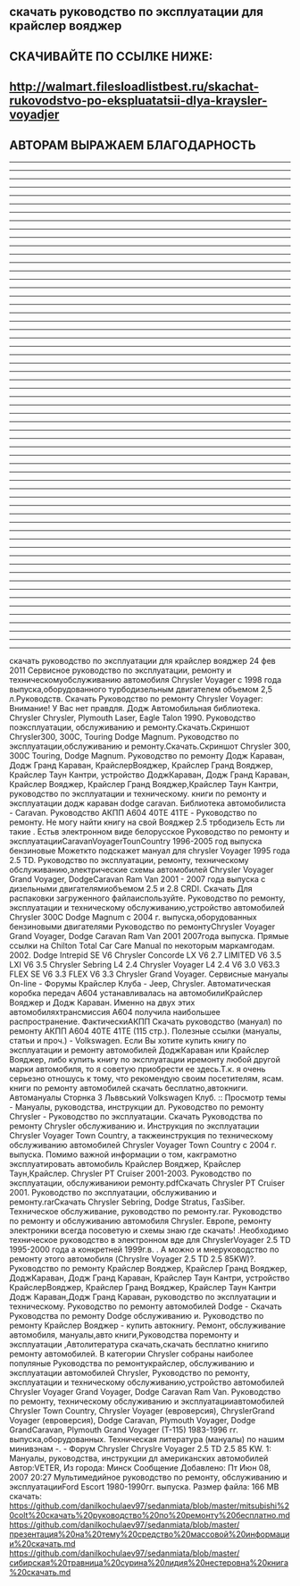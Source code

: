 скачать руководство по эксплуатации для крайслер вояджер
--------------------------------------------------
СКАЧИВАЙТЕ ПО ССЫЛКЕ НИЖЕ:
--------------------------------------------------
http://walmart.filesloadlistbest.ru/skachat-rukovodstvo-po-ekspluatatsii-dlya-kraysler-voyadjer
--------------------------------------------------
АВТОРАМ ВЫРАЖАЕМ БЛАГОДАРНОСТЬ
--------------------------------------------------
--------------------------------------------------
--------------------------------------------------
--------------------------------------------------
--------------------------------------------------
--------------------------------------------------
--------------------------------------------------
--------------------------------------------------
--------------------------------------------------
--------------------------------------------------
--------------------------------------------------
--------------------------------------------------
--------------------------------------------------
--------------------------------------------------
--------------------------------------------------
--------------------------------------------------
--------------------------------------------------
--------------------------------------------------
--------------------------------------------------
--------------------------------------------------
--------------------------------------------------
--------------------------------------------------
--------------------------------------------------
--------------------------------------------------
--------------------------------------------------
--------------------------------------------------
--------------------------------------------------
--------------------------------------------------
--------------------------------------------------
--------------------------------------------------
--------------------------------------------------
--------------------------------------------------
--------------------------------------------------
--------------------------------------------------
--------------------------------------------------
--------------------------------------------------
--------------------------------------------------
--------------------------------------------------
--------------------------------------------------
--------------------------------------------------
--------------------------------------------------
--------------------------------------------------
--------------------------------------------------
--------------------------------------------------
--------------------------------------------------
--------------------------------------------------
--------------------------------------------------
--------------------------------------------------
--------------------------------------------------
--------------------------------------------------
--------------------------------------------------
--------------------------------------------------
--------------------------------------------------
--------------------------------------------------
--------------------------------------------------
--------------------------------------------------
--------------------------------------------------
--------------------------------------------------
--------------------------------------------------
--------------------------------------------------
скачать руководство по эксплуатации для крайслер вояджер 24 фев 2011  Сервисное руководство по эксплуатации, ремонту и техническомуобслуживанию автомобиля Chrysler Voyager с 1998 года выпуска,оборудованного турбодизельным двигателем объемом 2,5 л.Руководств. Скачать Руководство по ремонту Chrysler Voyager: Внимание! У Вас нет правдля. Додж  Автомобильная библиотека. Chrysler Chrysler, Plymouth Laser, Eagle Talon 1990. Руководство поэксплуатации, обслуживанию и ремонту.Скачать.Cкриншот Chrysler300, 300C, Touring Dodge Magnum. Руководство по эксплуатации,обслуживанию и ремонту.Скачать.Cкриншот Chrysler 300, 300C Touring, Dodge Magnum. Руководство по ремонту Додж Караван, Додж Гранд Караван, КрайслерВояджер, Крайслер Гранд Вояджер, Крайслер Таун Кантри, устройство ДоджКараван, Додж Гранд Караван, Крайслер Вояджер, Крайслер Гранд Вояджер,Крайслер Таун Кантри, руководство по эксплуатации и техническому. книги по ремонту и эксплуатации додж караван dodge caravan. Библиотека автомобилиста - Caravan. Руководство АКПП A604 40TE  41TE - Руководство по ремонту. Не могу найти книгу на свой Вояджер 2.5 трбодизель Есть ли такие . Естьв электронном виде белорусское Руководство по ремонту и эксплуатацииCaravanVoyagerTounCountry 1996-2005 год выпуска бензиновые  Можеткто подскажет мануал для chrysler Voyager 1995 года 2.5 TD. Руководство по эксплуатации, ремонту, техническому обслуживанию,электрические схемы автомобилей Chrysler Voyager  Grand Voyager, DodgeCaravan  Ram Van 2001 - 2007 года выпуска с дизельными двигателямиобъемом 2.5 и 2.8 CRDI. Скачать Для распаковки загруженного файлаиспользуйте. Руководство по ремонту, эксплуатации и техническому обслуживанию,устройство автомобилей Chrysler 300C  Dodge Magnum с 2004 г. выпуска,оборудованных бензиновыми двигателями  Руководство по ремонтуChrysler Voyager  Grand Voyager, Dodge Caravan  Ram Van 2001  2007года выпуска. Прямые ссылки на Chilton Total Car Care Manual по некоторым маркамгодам. 2002. Dodge Intrepid SE V6  Chrysler Concorde LX V6 2.7  LIMITED V6 3.5 LXI V6 3.5  Chrysler Sebring L4 2.4  Chrysler Voyager L4 2.4  V6 3.0  V63.3 FLEX  SE V6 3.3 FLEX  V6 3.3  Chrysler Grand Voyager. Сервисные мануалы On-line - Форумы Крайслер Клуба - Jeep, Chrysler. Автоматическая коробка передач A604 устанавливалась на автомобилиКрайслер Вояджер и Додж Караван. Именно на двух этих автомобиляхтрансмиссия A604 получила наибольшее распространение. ФактическиАКПП  Скачать руководство (мануал) по ремонту АКПП A604 40TE  41TE (115 стр.).
Полезные ссылки (мануалы, статьи и проч.) - Volkswagen. Если Вы хотите купить книгу по эксплуатации и ремонту автомобилей ДоджКараван или Крайслер Вояджер, либо купить книгу по эксплуатации иремонту любой другой марки автомобиля, то я советую приобрести ее здесь.Т.к. я очень серьезно отношусь к тому, что рекомендую своим посетителям, ясам. книги по ремонту автомобилей скачать бесплатно,автокниги. Автомануалы Сторнка 3  Льввський Volkswagen Клуб. :: Просмотр темы - Мануалы, руководства, инструкции дл. Руководство по ремонту Chrysler - Руководство по эксплуатации. Скачать Руководства по ремонту Chrysler обслуживанию и. Инструкция по эксплуатации Chrysler Voyager  Town  Country, а такжеинструкция по техническому обслуживанию автомобилей Chrysler Voyager Town  Country с 2004 г. выпуска. Помимо важной информации о том, какграмотно эксплуатировать автомобиль Крайслер Вояджер, Крайслер Таун,Крайслер. Chrysler PT Cruiser 2001-2003. Руководство по эксплуатации, обслуживаниюи ремонту.pdfСкачать Chrysler PT Cruiser 2001. Руководство по эксплуатации, обслуживанию и ремонту.rarСкачать Chrysler Sebring, Dodge Stratus, ГазSiber. Техническое обслуживание, руководство по ремонту.rar. Руководство по ремонту и обслуживанию автомобиля Chrysler. Европе, ремонту электроники всегда посоветую и схемы знаю где скачать! .Необходимо техническое руководство в электронном вде для ChryslerVoyager 2.5 TD 1995-2000 года а конкретней 1999г.в. . А можно и мнеруководство по ремонту этого автомобиля (Chryslre Voyager 2.5 TD 2.5 85KW)?. Руководство по ремонту Крайслер Вояджер, Крайслер Гранд Вояджер, ДоджКараван, Додж Гранд Караван, Крайслер Таун Кантри, устройство КрайслерВояджер, Крайслер Гранд Вояджер, Крайслер Таун Кантри Додж Караван,Додж Гранд Караван, руководство по эксплуатации и техническому. Руководство по ремонту автомобилей Dodge -
Скачать Руководства по ремонту Dodge обслуживанию и. Руководство по ремонту Крайслер Вояджер - купить автокнигу. Ремонт, обслуживание автомобиля, мануалы,авто книги,Руководства поремонту и эксплуатации ,Автолитература скачать,скачать бесплатно книгипо ремонту автомобилей. В категории Chrysler собраны наиболее популяные Руководства по ремонтукрайслер, обслуживанию и эксплуатации автомобилей Chrysler, Руководство по ремонту, эксплуатации и техническому обслуживанию,устройство автомобилей Chrysler Voyager  Grand Voyager, Dodge Caravan Ram Van. Руководство по ремонту, техническому обслуживанию и эксплуатацииавтомобилей Chrysler Town  Country, Chrysler Voyager (евроверсия), ChryslerGrand Voyager (евроверсия), Dodge Caravan, Plymouth Voyager, Dodge GrandCaravan, Plymouth Grand Voyager (T-115) 1983-1996 гг. выпуска,оборудованных. Техническая литература (мануалы) по нашим минивэнам -. - Форум  Chrysler  Chryslre Voyager 2.5 TD 2.5 85 KW. 1: Мануалы, руководства, инструкции дл американских автомобилей Автор:VETER, Из города: Минск Сообщение Добавлено: Пт Июн 08, 2007 20:27 Мультимедийное руководство по ремонту, обслуживанию и эксплуатацииFord Escort 1980-1990гг. выпуска. Размер файла: 166 MB скачать:
https://github.com/danilkochulaev97/sedanmiata/blob/master/mitsubishi%20colt%20скачать%20руководство%20по%20ремонту%20бесплатно.md
https://github.com/danilkochulaev97/sedanmiata/blob/master/презентация%20на%20тему%20средство%20массовой%20информации%20скачать.md
https://github.com/danilkochulaev97/sedanmiata/blob/master/сибирская%20травница%20сурина%20лидия%20нестеровна%20книга%20скачать.md